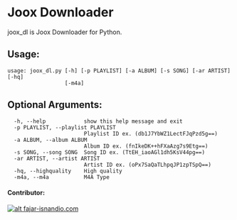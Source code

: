 ﻿# Joox Downloader

joox_dl is Joox Downloader for Python.

## Usage:

```usage
usage: joox_dl.py [-h] [-p PLAYLIST] [-a ALBUM] [-s SONG] [-ar ARTIST] [-hq]
                  [-m4a]
```

## Optional Arguments:
```optar
  -h, --help            show this help message and exit
  -p PLAYLIST, --playlist PLAYLIST
                        Playlist ID ex. (db1J7YbWZ1LectFJqPzd5g==)
  -a ALBUM, --album ALBUM
                        Album ID ex. (fnIkeDK++hFXaAzg7s9Etg==)
  -s SONG, --song SONG  Song ID ex. (TtEH_iaoAGl1dh5KsV44pg==)
  -ar ARTIST, --artist ARTIST
                        Artist ID ex. (oPx7SaQaTLhpqJP1zpTSpQ==)
  -hq, --highquality    High quality
  -m4a, --m4a           M4A Type
```
#### Contributor:
[![alt fajar-isnandio.com](https://fajar-isnandio.com/wp-content/uploads/2015/02/fajar-isnandio-com.png)](https://fajar-isnandio.com)